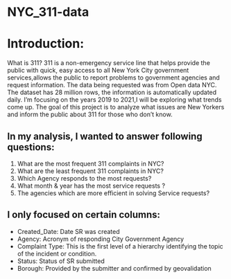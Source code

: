 # NYC_311-data

# Introduction: 
What is 311? 311 is a non-emergency service line that helps provide the public with quick, easy access to all New York City government services,allows the public to report problems to government agencies and request information. The data being requested was from Open data NYC. The dataset has 28 million rows, the information is automatically updated daily. I’m focusing on the years 2019 to 2021,I will be exploring what trends come up. The goal of this project is to analyze what issues are New Yorkers and inform the public about 311 for those who don’t know. 

## In my analysis, I wanted to answer following questions: ## 
1. What are the most frequent 311 complaints in NYC?
2. What are the least frequent 311 complaints in NYC?
3. Which Agency responds to the most requests?
4. What month & year has the most service requests ?
5. The agencies which are more efficient in solving Service requests? 

## I only focused on certain columns: ##
  * Created_Date: Date SR was created
  * Agency: Acronym of responding City Government Agency
  * Complaint Type: This is the first level of a hierarchy identifying the topic of the incident or condition. 
  * Status: Status of SR submitted
  * Borough: Provided by the submitter and confirmed by geovalidation
